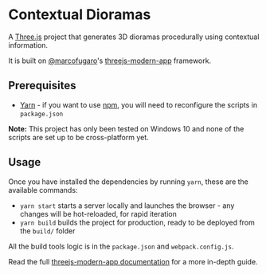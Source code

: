 # Contextual Dioramas

A [Three.js](https://threejs.org/) project that generates 3D dioramas procedurally using contextual information.

It is built on [@marcofugaro](https://github.com/marcofugaro)'s [threejs-modern-app](https://github.com/marcofugaro/threejs-modern-app) framework.

## Prerequisites

- [Yarn](https://yarnpkg.com/) - if you want to use [npm](https://npmjs.com), you will need to reconfigure the scripts in `package.json`

**Note:** This project has only been tested on Windows 10 and none of the scripts are set up to be cross-platform yet.

## Usage

Once you have installed the dependencies by running `yarn`, these are the available commands:

- `yarn start` starts a server locally and launches the browser - any changes will be hot-reloaded, for rapid iteration
- `yarn build` builds the project for production, ready to be deployed from the `build/` folder

All the build tools logic is in the `package.json` and `webpack.config.js`.

Read the full [threejs-modern-app documentation](https://github.com/marcofugaro/threejs-modern-app) for a more in-depth guide.
